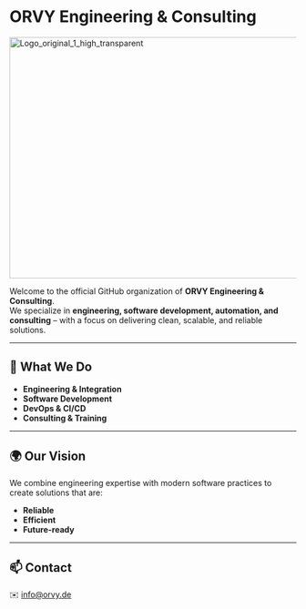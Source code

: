 # ORVY Engineering & Consulting

<img width="1321" height="424" alt="Logo_original_1_high_transparent" src="https://github.com/user-attachments/assets/c435be7c-8005-43d4-947f-e5f0250544a9" />

Welcome to the official GitHub organization of **ORVY Engineering & Consulting**.  
We specialize in **engineering, software development, automation, and consulting** – with a focus on delivering clean, scalable, and reliable solutions.

---

## 🚀 What We Do
- **Engineering & Integration**  
- **Software Development**  
- **DevOps & CI/CD**
- **Consulting & Training**
---

## 🌍 Our Vision
We combine engineering expertise with modern software practices to create solutions that are:
- **Reliable**
- **Efficient**
- **Future-ready**

---

## 📫 Contact
✉️ info@orvy.de

